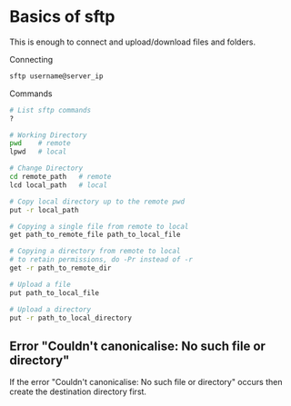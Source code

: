 # Basics of sftp

This is enough to connect and upload/download files and folders.

Connecting
```sh
sftp username@server_ip
```

Commands
```sh
# List sftp commands
?

# Working Directory
pwd    # remote
lpwd   # local

# Change Directory
cd remote_path   # remote
lcd local_path   # local

# Copy local directory up to the remote pwd
put -r local_path

# Copying a single file from remote to local
get path_to_remote_file path_to_local_file

# Copying a directory from remote to local
# to retain permissions, do -Pr instead of -r
get -r path_to_remote_dir

# Upload a file
put path_to_local_file

# Upload a directory
put -r path_to_local_directory
```

## Error "Couldn't canonicalise: No such file or directory"

If the error "Couldn't canonicalise: No such file or directory" occurs then create the destination directory first.

